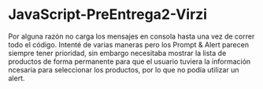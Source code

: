 # JavaScript-PreEntrega2-Virzi

Por alguna razón no carga los mensajes en consola hasta una vez de correr todo el código.
Intenté de varias maneras pero los Prompt & Alert parecen siempre tener prioridad, 
sin embargo necesitaba mostrar la lista de productos de forma permanente para que el usuario tuviera la información
ncesaria para seleccionar los productos, por lo que no podía utilizar un alert.
